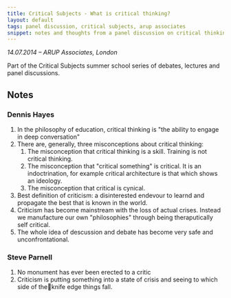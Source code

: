```yaml
---
title: Critical Subjects - What is critical thinking?
layout: default
tags: panel discussion, critical subjects, arup associates 
snippet: notes and thoughts from a panel discussion on critical thinking featuring Steve Parnell and Dennis Hayes
---
```


_14.07.2014 – ARUP Associates, London_

Part of the Critical Subjects summer school series of debates, lectures and panel discussions.

## Notes

### Dennis Hayes

1. In the philosophy of education, critical thinking is "the ability to engage
   in deep conversation"
1. There are, generally, three misconceptions about critical thinking:
    1. The misconception that critical thinking is a skill. Training is not
       critical thinking.
    1. The misconception that "critical something" is critical. It is an
       indoctrination, for example critical architecture is that which shows an
       ideology.
    1. The misconception that critical is cynical.
1. Best definition of criticism: a disinterested endevour to learnd and
   propagate the best that is known in the world.
1. Criticism has become mainstream with the loss of actual crises. Instead we
   manufacture our own "philosophies" through being theraputically self
   critical.
1. The whole idea of descussion and debate has become very safe and
   unconfrontational.

### Steve Parnell

1. No monument has ever been erected to a critic
1. Criticism is putting something into a state of crisis and seeing to which
   side of theknife edge things fall.
